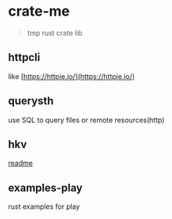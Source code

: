 # crate-me

> tmp rust crate lib

## httpcli

like [https://httpie.io/](https://httpie.io/)

## querysth

use SQL to query files or remote resources(http)

## hkv

[readme](./hkv/README.md)

## examples-play

rust examples for play
